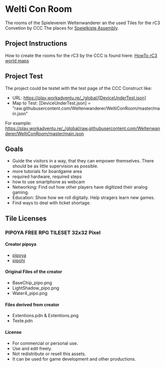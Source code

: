 # Welti Con Room

The rooms of the Spieleverein Weltenwanderer an the used Tiles for the rC3 Convetion by CCC
The places for [Speielkiste Assembly](https://signup.c3assemblies.de/assembly/f9426f3a-287b-48bd-bdf6-653f305c4b8b).

## Project Instructions
How to create the rooms for the rC3 by the CCC is found hiere: [HowTo rC3 world maps](https://howto.rc3.world/maps.html#howto-rc3-world-maps)

## Project Test
The project could be testet with the test page of the CCC
Construct like:
- URL: https://play.workadventu.re/_/global/[DeviceUnderTest.json]
- Map to Test: [DeviceUnderTest.json] = "raw.githubusercontent.com/Weltenwanderer/WeltiConRoom/master/main.json"

For example: https://play.workadventu.re/_/global/raw.githubusercontent.com/Weltenwanderer/WeltiConRoom/master/main.json

## Goals
 * Guide the visitors in a way, that they can empower themselves. There should be as little supervision as possible.
  * more tutorials for boardgame area
  * required hardware, required steps
  * how to use smartphone as webcam
 * Networking: Find out how other players have digitized their analog gaming.
 * Education: Show how we roll digitally. Help stragers learn new games.
 * Find ways to deal with ticket shortage.

## Tile Licenses
### PIPOYA FREE RPG TILESET 32x32 Pixel
#### Creator pipoya
- [pipoya](https://pipoya.itch.io/)
- [pipohi](https://twitter.com/pipohi)

#### Original Files of the creator
- BaseChip_pipo.png
- LightShadow_pipo.png
- Water4_pipo.png

#### Files derived from creator
- Extentions.pdn & Extentions.png
- Texte.pdn

#### License
- For commercial or personal use.
- Use and edit freely.
- Not redistribute or resell this assets.
- It can be used for game development and other productions.

